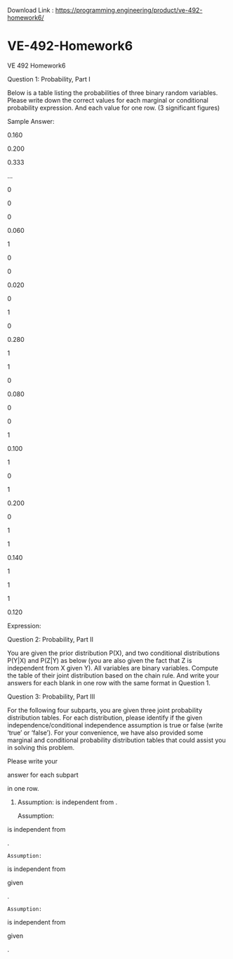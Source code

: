 Download Link : https://programming.engineering/product/ve-492-homework6/

# VE-492-Homework6
VE 492 Homework6

Question 1: Probability, Part I

Below is a table listing the probabilities of three binary random variables. Please write down the correct values for each marginal or conditional probability expression. And each value for one row. (3 significant figures)

Sample Answer:

0.160

0.200

0.333

…
			

0
	

0
	

0
	

0.060

1
	

0
	

0
	

0.020
			

0
	

1
	

0
	

0.280

1
	

1
	

0
	

0.080

0
	

0
	

1
	

0.100

1
	

0
	

1
	

0.200

0
	

1
	

1
	

0.140

1
	

1
	

1
	

0.120
			

Expression:

Question 2: Probability, Part II

You are given the prior distribution P(X), and two conditional distributions P(Y|X) and P(Z|Y) as below (you are also given the fact that Z is independent from X given Y). All variables are binary variables. Compute the table of their joint distribution based on the chain rule. And write your answers for each blank in one row with the same format in Question 1.

	
	
			
			
			
			
			
			
			
			
			
			

Question 3: Probability, Part III

For the following four subparts, you are given three joint probability distribution tables. For each distribution, please identify if the given independence/conditional independence assumption is true or false (write ‘true’ or ‘false’). For your convenience, we have also provided some marginal and conditional probability distribution tables that could assist you in solving this problem.

Please write your

answer for each subpart

in one row.

1) Assumption: is independent from .

    Assumption:

is independent from

.

    Assumption:

is independent from

given

.

    Assumption:

is independent from

given

.

